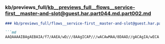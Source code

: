 ### kb/previews_full/kb__previews_full__flows__service-first__master-and-slot@guest.har.part044.md.part002.md

```md
### kb/previews_full/flows__service-first__master-and-slot@guest.har.part044.md (part 002)

```md
AAQAAAAIBAgAEBAIA/f7/AAEA/wD///8AAgICAP///wACAwMAA/8DAAD//gACAgIA/wECA
```

```

```
